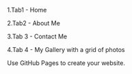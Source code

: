 
1.Tab1 - Home

2.Tab2 - About Me

3.Tab 3 - Contact Me

4.Tab 4 - My Gallery with a grid of photos

Use GitHub Pages to create your website.